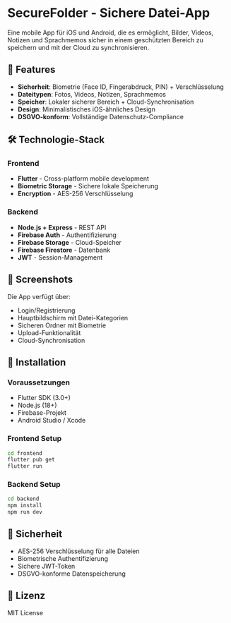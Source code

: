 # SecureFolder - Sichere Datei-App

Eine mobile App für iOS und Android, die es ermöglicht, Bilder, Videos, Notizen und Sprachmemos sicher in einem geschützten Bereich zu speichern und mit der Cloud zu synchronisieren.

## 🚀 Features

- **Sicherheit**: Biometrie (Face ID, Fingerabdruck, PIN) + Verschlüsselung
- **Dateitypen**: Fotos, Videos, Notizen, Sprachmemos
- **Speicher**: Lokaler sicherer Bereich + Cloud-Synchronisation
- **Design**: Minimalistisches iOS-ähnliches Design
- **DSGVO-konform**: Vollständige Datenschutz-Compliance

## 🛠️ Technologie-Stack

### Frontend
- **Flutter** - Cross-platform mobile development
- **Biometric Storage** - Sichere lokale Speicherung
- **Encryption** - AES-256 Verschlüsselung

### Backend
- **Node.js + Express** - REST API
- **Firebase Auth** - Authentifizierung
- **Firebase Storage** - Cloud-Speicher
- **Firebase Firestore** - Datenbank
- **JWT** - Session-Management

## 📱 Screenshots

Die App verfügt über:
- Login/Registrierung
- Hauptbildschirm mit Datei-Kategorien
- Sicheren Ordner mit Biometrie
- Upload-Funktionalität
- Cloud-Synchronisation

## 🚀 Installation

### Voraussetzungen
- Flutter SDK (3.0+)
- Node.js (18+)
- Firebase-Projekt
- Android Studio / Xcode

### Frontend Setup
```bash
cd frontend
flutter pub get
flutter run
```

### Backend Setup
```bash
cd backend
npm install
npm run dev
```

## 🔐 Sicherheit

- AES-256 Verschlüsselung für alle Dateien
- Biometrische Authentifizierung
- Sichere JWT-Token
- DSGVO-konforme Datenspeicherung

## 📄 Lizenz

MIT License